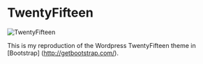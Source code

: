 TwentyFifteen
=============

![TwentyFifteen](http://twentyfifteendemo.files.wordpress.com/2014/10/fly.jpg)

This is my reproduction of the Wordpress TwentyFifteen theme in [Bootstrap] (http://getbootstrap.com/).

